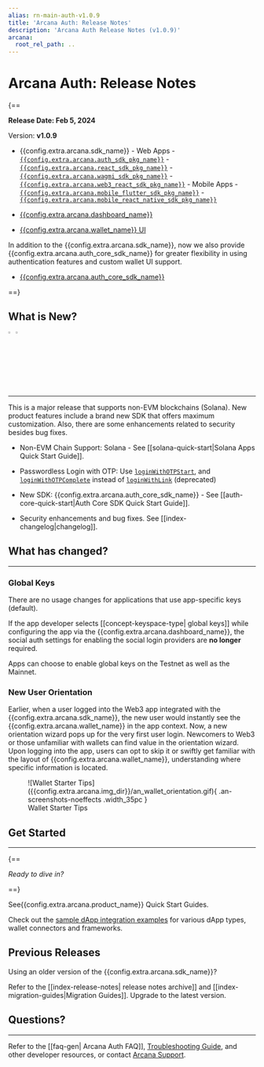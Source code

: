 ```yaml
---
alias: rn-main-auth-v1.0.9
title: 'Arcana Auth: Release Notes'
description: 'Arcana Auth Release Notes (v1.0.9)'
arcana:
  root_rel_path: ..
---
```


# Arcana Auth: Release Notes

{==

**Release Date: Feb 5, 2024**  

Version: **v1.0.9**

* {{config.extra.arcana.sdk_name}} 
      - Web Apps 
        - [`{{config.extra.arcana.auth_sdk_pkg_name}}`](https://www.npmjs.com/package/@arcana/auth) 
        - [`{{config.extra.arcana.react_sdk_pkg_name}}`](https://www.npmjs.com/package/@arcana/auth-react)
        - [`{{config.extra.arcana.wagmi_sdk_pkg_name}}`](https://www.npmjs.com/package/@arcana/auth-wagmi) 
        - [`{{config.extra.arcana.web3_react_sdk_pkg_name}}`](https://www.npmjs.com/package/@arcana/auth-web3-react)
      - Mobile Apps
        - [`{{config.extra.arcana.mobile_flutter_sdk_pkg_name}}`](https://pub.dev/packages/arcana_auth_flutter)
        - [`{{config.extra.arcana.mobile_react_native_sdk_pkg_name}}`](https://www.npmjs.com/package/@arcana/auth-react-native)

* [{{config.extra.arcana.dashboard_name}}](https://dashboard.arcana.network/)

* [{{config.extra.arcana.wallet_name}} UI](https://github.com/arcana-network/wallet-ui)

In addition to the {{config.extra.arcana.sdk_name}}, now we also provide {{config.extra.arcana.auth_core_sdk_name}} for greater flexibility in using authentication features and custom wallet UI support.

* [{{config.extra.arcana.auth_core_sdk_name}}](https://www.npmjs.com/package/@arcana/auth-core)

==}

## What is New?
<img src="{{config.extra.arcana.img_dir}}/icon_new_light.{{config.extra.arcana.img_png}}#only-light" alt="New icon" width="3%" /><img src="{{config.extra.arcana.img_dir}}/icon_new_dark.{{config.extra.arcana.img_png}}#only-dark" alt="New icon" width="3%" />

---

This is a major release that supports non-EVM blockchains (Solana). New product features include a brand new SDK that offers maximum customization. Also, there are some enhancements related to security besides bug fixes.

* Non-EVM Chain Support: Solana - See [[solana-quick-start|Solana Apps Quick Start Guide]].

* Passwordless Login with OTP: Use [`loginWithOTPStart`](https://authsdk-ref-guide.netlify.app/classes/authprovider#loginWithOTPStart), and [`loginWithOTPComplete`](https://authsdk-ref-guide.netlify.app/classes/authprovider#loginWithOTPComplete) instead of [`loginWithLink`](https://authsdk-ref-guide.netlify.app/classes/authprovider#loginWithLink) (deprecated)

* New SDK: {{config.extra.arcana.auth_core_sdk_name}} - See [[auth-core-quick-start|Auth Core SDK Quick Start Guide]].

* Security enhancements and bug fixes. See [[index-changelog|changelog]].

## What has changed?

---

### Global Keys

There are no usage changes for applications that use app-specific keys (default). 

If the app developer selects [[concept-keyspace-type| global keys]] while configuring the app via the {{config.extra.arcana.dashboard_name}}, the social auth settings for enabling the social login providers are **no longer** required.

Apps can choose to enable global keys on the Testnet as well as the Mainnet.

### New User Orientation

Earlier, when a user logged into the Web3 app integrated with the {{config.extra.arcana.sdk_name}}, the new user would instantly see the {{config.extra.arcana.wallet_name}} in the app context. Now, a new orientation wizard pops up for the very first user login. Newcomers to Web3 or those unfamiliar with wallets can find value in the orientation wizard. Upon logging into the app, users can opt to skip it or swiftly get familiar with the layout of {{config.extra.arcana.wallet_name}}, understanding where specific information is located.

<figure markdown="span">
  ![Wallet Starter Tips]({{config.extra.arcana.img_dir}}/an_wallet_orientation.gif){ .an-screenshots-noeffects .width_35pc }
  <figcaption>Wallet Starter Tips</figcaption>
</figure>

## Get Started

---

{==

*Ready to dive in?* 

==}

See{{config.extra.arcana.product_name}} Quick Start Guides.

Check out the [sample dApp integration examples](https://github.com/arcana-network/auth-examples) for various dApp types, wallet connectors and frameworks.

## Previous Releases

Using an older version of the {{config.extra.arcana.sdk_name}}?

Refer to the [[index-release-notes| release notes archive]] and [[index-migration-guides|Migration Guides]]. Upgrade to the latest version.

## Questions? 

---

Refer to the [[faq-gen| Arcana Auth FAQ]], [Troubleshooting Guide]({{page.meta.arcana.root_rel_path}}/troubleshooting.md), and other developer resources, or contact [Arcana Support]({{page.meta.arcana.root_rel_path}}/support/index.md).